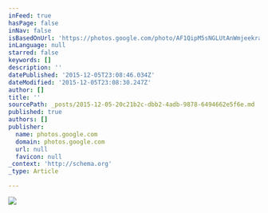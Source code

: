 ```yaml
---
inFeed: true
hasPage: false
inNav: false
isBasedOnUrl: 'https://photos.google.com/photo/AF1QipM5sNGLUtAnWmjeekraCsaFcy8-6pgFjmmDPtJH'
inLanguage: null
starred: false
keywords: []
description: ''
datePublished: '2015-12-05T23:08:46.034Z'
dateModified: '2015-12-05T23:08:30.247Z'
author: []
title: ''
sourcePath: _posts/2015-12-05-20c21b2c-dbb2-4adb-9878-6494662e5f6e.md
published: true
authors: []
publisher:
  name: photos.google.com
  domain: photos.google.com
  url: null
  favicon: null
_context: 'http://schema.org'
_type: Article

---
```

![](https://lh3.googleusercontent.com/tsJshJ6k6h1XMO_1l1jWZOiKz2z-Wwb5wvSIbk65u0aleKFdIhdxatUGPezsPVolSIoEGOYGf6WORHbHx2zQwCcNWpxH78clbXfuxVh6CeD0ZQN1mTlbvwo4YhYUxJ4HTQDuJLAxwhIfiWvsQ3CLhm8OobP9uAv-2XynA9g3Dwbgq83TE3mC9cMIBmciHOmozoUP_kF3r1ng7CXMGB1pAGTyc79QQarDwMrOwvWBhPL84Or0jG4JMF1jkBFm6J3aATz9QUJvyWZt9hnWKklGVV6hGcxVoJ5k2capGcZmkweySM09_wbLoWwPnZ25pPhRSqRi2NwBc0Vw_ACzV1Ny6ULGnVEXQHc0N9P5oa7GIknx0LSZfmutoVoZ9Tix-p2mV2frWcxbcmx0BQC7MDJJ-q7NDCR1ItJ9bpM2cQkh7yVls1Iucvj8kDl_vLMqPE9hY8ThteaA5fMV7YiVfgsAEtcjF7VL9A4OvTg_YiLv5SHlTxOvqURdXt1x4G9yEyFKZ3CqPwo_-HK-4llvYIBmWECXJ3BYWaDXL9C_xeZxnP0C=w1280-h960-no)